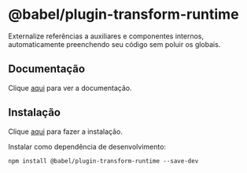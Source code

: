 # @babel/plugin-transform-runtime

Externalize referências a auxiliares e componentes internos, automaticamente preenchendo seu código sem poluir os globais.

## Documentação

Clique [aqui](https://github.com/babel/babel/tree/master/packages/babel-plugin-transform-runtime) para ver a documentação.

## Instalação

Clique [aqui](https://www.npmjs.com/package/@babel/plugin-transform-runtime) para fazer a instalação.

Instalar como dependência de desenvolvimento:

```
npm install @babel/plugin-transform-runtime --save-dev
```
